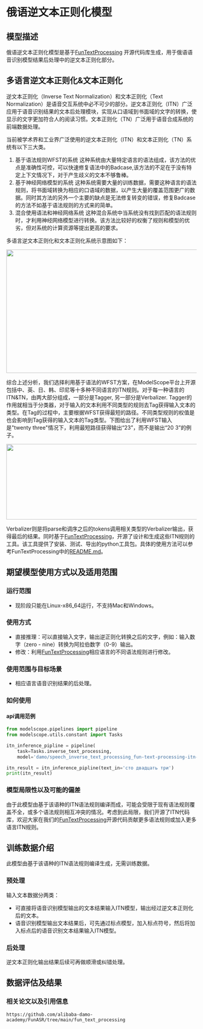 
# 俄语逆文本正则化模型

## 模型描述

俄语逆文本正则化模型是基于[FunTextProcessing](https://github.com/alibaba-damo-academy/FunASR/tree/main/fun_text_processing) 开源代码库生成，用于俄语语音识别模型结果后处理中的逆文本正则化部分。
## 多语言逆文本正则化&文本正则化

逆文本正则化（Inverse Text Normalization）和文本正则化（Text Normalization）是语音交互系统中必不可少的部分。逆文本正则化（ITN）广泛应用于语音识别结果的文本后处理模块，实现从口语域到书面域的文字的转换，使显示的文字更加符合人的阅读习惯。文本正则化（TN）广泛用于语音合成系统的前端数据处理。

当前被学术界和工业界广泛使用的逆文本正则化（ITN）和文本正则化（TN）系统有以下三大类。
1. 基于语法规则WFST的系统 这种系统由大量特定语言的语法组成，该方法的优点是准确性可控，可以快速修复语法中的Badcase,该方法的不足在于没有特定上下文情况下，对于产生歧义的文本不够鲁棒。
2. 基于神经网络模型的系统 这种系统需要大量的训练数据，需要这种语言的语法规则，将书面域转换为相应的口语域的数据，以产生大量的覆盖范围更广的数据。同时其方法的另外一个主要的缺点是无法修复转变的错误，修复Badcase的方法不如基于语法规则的方式来的简单。
3. 混合使用语法和神经网络系统 这种混合系统中当系统没有找到匹配的语法规则时，才利用神经网络模型进行转换。该方法比较好的权衡了规则和模型的优劣，但对系统的计算资源等提出更高的要求。

多语言逆文本正则化和文本正则化系统示意图如下：

<div align=center>
<img src="fig/struct.png" width="821" height="327"/>
</div>

综合上述分析，我们选择利用基于语法的WFST方案，在ModelScope平台上开源包括中、英、日、韩、印尼等十多种不同语言的ITN规则。对于每一种语言的ITN&TN，由两大部分组成，一部分是Tagger, 另一部分是Verbalizer. Tagger的作用就相当于分类器，对于输入的文本利用不同类型的规则去Tag获得输入文本的类型。在Tag的过程中，主要根据WFST获得最短的路径。不同类型规则的权值是也会影响到Tag获得的输入文本的Tag类型。下图给出了利用WFST输入是"twenty three"情况下，利用最短路径获得输出“23”，而不是输出“20 3”的例子。

<div align=center>
<img src="fig/fst.png" width="1282" height="200"/>
</div>

Verbalizer则是将parse和调序之后的tokens调用相关类型的Verbalizer输出，获得最后的结果。同时基于[FunTextProcessing](https://github.com/alibaba-damo-academy/FunASR/tree/main/fun_text_processing)，开源了设计和生成这些ITN规则的工具。该工具提供了安装、测试、导出的python工具包。具体的使用方法可以参考FunTextProcessing中的[README.md](https://github.com/alibaba-damo-academy/FunASR/blob/main/fun_text_processing/README.md)。

## 期望模型使用方式以及适用范围

### 运行范围
- 现阶段只能在Linux-x86_64运行，不支持Mac和Windows。

### 使用方式
- 直接推理：可以直接输入文字，输出逆正则化转换之后的文字，例如：输入数字（zero - nine）转换为阿拉伯数字（0-9）输出。
- 修改：利用[FunTextProcessing](https://github.com/alibaba-damo-academy/FunASR/tree/main/fun_text_processing)相应语言的不同语法规则进行修改。

### 使用范围与目标场景
- 相应语言语音识别结果的后处理。

### 如何使用
#### api调用范例
```python
from modelscope.pipelines import pipeline
from modelscope.utils.constant import Tasks

itn_inference_pipline = pipeline(
    task=Tasks.inverse_text_processing,
    model='damo/speech_inverse_text_processing_fun-text-processing-itn-ru')

itn_result = itn_inference_pipline(text_in='сто двадцать три')
print(itn_result)
```

### 模型局限性以及可能的偏差
由于此模型由基于该语种的ITN语法规则编译而成，可能会受限于现有语法规则覆盖不全，或多个语法规则相互冲突的情况。考虑到此局限，我们开源了ITN代码库，欢迎大家在我们的[FunTextProcessing](https://github.com/alibaba-damo-academy/FunASR/tree/main/fun_text_processing)开源代码贡献更多语法规则或加入更多语言ITN规则。

## 训练数据介绍

此模型由基于该语种的ITN语法规则编译生成，无需训练数据。

### 预处理
输入文本数据分两类：
- 可直接将语音识别模型输出的文本结果输入ITN模型，输出经过逆文本正则化后的文本。
- 语音识别模型输出文本结果后，可先通过标点模型，加入标点符号，然后将加入标点后的语音识别文本结果输入ITN模型。

### 后处理
逆文本正则化输出结果后续可再做顺滑或纠错处理。

## 数据评估及结果

### 相关论文以及引用信息

```github
https://github.com/alibaba-damo-academy/FunASR/tree/main/fun_text_processing
```
